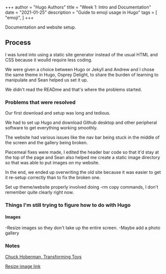 +++
author = "Hugo Authors"
title = "Week 1: Intro and Documentation"
date = "2021-01-25"
description = "Guide to emoji usage in Hugo"
tags = [
    "emoji",
]
+++

Documentation and website setup. 

## Process

I was lured into using a static site generator instead of the usual HTML and CSS because it woulld require less coding. 

We were given a choice between Hugo or Jekyll and Andrew and I chose the same theme in Hugo, Osprey Delight, to share the burden of learning to manipulate and Sean helped us set it up.

We didn't read the READme and that's where the problems started.


### Problems that were resolved

Our first download and setup was long and tedious.

We had to set up Hugo and download Github desktop and other peripheral software to get everything working smoothly.

The website had various issues like the nav bar being stuck in the middle of the screen and the gallery being broken.

Piecemeal fixes were made, I edited the header bar code so that it'd stay at the top of the page and Sean also helped me create a static image directory so that was able to put images on my website.


In the end, we ended up overwriting the old site because it was easier to get it re-setup correctly than to fix the broken one.

Set up theme/website properly involved doing -rm copy commands, I don't remember quite clearly right now.

### Things I'm still trying to figure how to do with Hugo

#### Images

-Resize images so they don't take up the entire screen.
-Maybe add a photo gallery


### Notes

[Chuck Hoberman, Transforming Toys](https://www.youtube.com/watch?v=xN9hTo3iR6A)

[Resize image link](https://alexlakatos.com/web/2020/07/17/hugo-image-processing/)